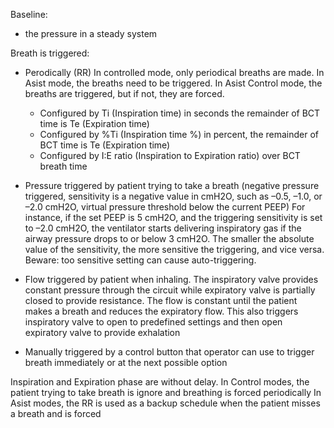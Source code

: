 Baseline:
- the pressure in a steady system

Breath is triggered:

- Perodically (RR)
In controlled mode, only periodical breaths are made. In Asist mode, the breaths need to be triggered. In Asist Control mode, the breaths are triggered, but if not, they are forced.	
	- Configured by Ti (Inspiration time) in seconds the remainder of BCT time is Te (Expiration time)
	- Configured by %Ti (Inspiration time %) in percent, the remainder of BCT time is Te (Expiration time)
	- Configured by I:E ratio (Inspiration to Expiration ratio) over BCT breath time 

- Pressure triggered by patient trying to take a breath (negative pressure triggered, sensitivity is a negative value in cmH2O, such as –0.5, –1.0, or –2.0 cmH2O, virtual pressure threshold below the current PEEP)
 For instance,  if  the  set  PEEP  is  5  cmH2O,  and  the  triggering  sensitivity  is  set  to  –2.0  cmH2O,  the  ventilator starts delivering inspiratory gas if the airway pressure drops to or below 3 cmH2O. The smaller the absolute value of the sensitivity, the more sensitive the triggering, and vice versa. Beware: too sensitive setting can cause auto-triggering.

- Flow triggered by patient when inhaling. The inspiratory valve provides constant pressure through the circuit while expiratory valve is partially closed to provide resistance. The flow is constant until the patient makes a breath and reduces the expiratory flow. This also triggers inspiratory valve to open to predefined settings and then open expiratory valve to provide exhalation

- Manually triggered by a control button that operator can use to trigger breath immediately or at the next possible option


Inspiration and Expiration phase are without delay. 
In Control modes, the patient trying to take breath is ignore and breathing is forced periodically
In Asist modes, the RR is used as a backup schedule when the patient misses a breath and is forced